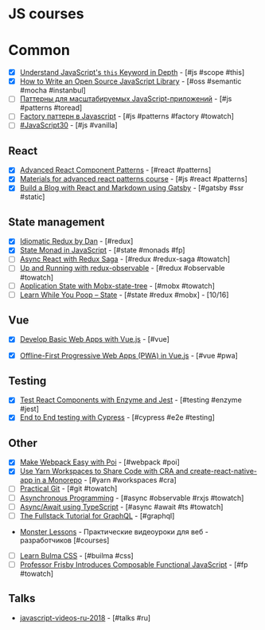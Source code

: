 # JS courses

# Common

- [x] [Understand JavaScript's `this` Keyword in Depth](https://egghead.io/courses/understand-javascript-s-this-keyword-in-depth) - [#js #scope #this]
- [x] [How to Write an Open Source JavaScript Library](https://egghead.io/courses/how-to-write-an-open-source-javascript-library) - [#oss #semantic #mocha #instanbul]
- [ ] [Паттерны для масштабируемых JavaScript-приложений](http://largescalejs.ru/) - [#js #patterns #toread]
- [ ] [Factory паттерн в Javascript](https://monsterlessons.com/project/lessons/factory-pattern-v-javascript) - [#js #patterns #factory #towatch]
- [ ] [#JavaScript30](https://javascript30.com/) - [#js #vanilla]

## React

- [x] [Advanced React Component Patterns](https://egghead.io/courses/advanced-react-component-patterns) - [#react #patterns]
- [x] [Materials for advanced react patterns course](https://github.com/kentcdodds/advanced-react-patterns) - [#js #react #patterns]
- [x] [Build a Blog with React and Markdown using Gatsby](https://egghead.io/courses/build-a-blog-with-react-and-markdown-using-gatsby?utm_source=drip&utm_medium=email&utm_campaign=eoy2017&utm_term=react&utm_content=react-gatsby) - [#gatsby #ssr #static]
  <!-- [ ] * []() - [# #towatch] -->

## State management

- [x] [Idiomatic Redux by Dan](https://egghead.io/courses/building-react-applications-with-idiomatic-redux) - [#redux]
- [x] [State Monad in JavaScript](https://egghead.io/courses/state-monad-in-javascript) - [#state #monads #fp]
- [ ] [Async React with Redux Saga](https://egghead.io/courses/async-react-with-redux-saga) - [#redux #redux-saga #towatch]
- [ ] [Up and Running with redux-observable](https://egghead.io/courses/up-and-running-with-redux-observable?utm_content=bufferf70c2&utm_medium=social&utm_source=twitter.com&utm_campaign=buffer) - [#redux #observable #towatch]
- [ ] [Application State with Mobx-state-tree](https://egghead.io/courses/manage-application-state-with-mobx-state-tree) - [#mobx #towatch]
- [ ] [Learn While You Poop – State](https://www.youtube.com/playlist?list=PLF8WgaD4xmjUwRQMfDtGjJ1_UhOVMTjR9) - [#state #redux #mobx] - [10/16]

## Vue

- [x] [Develop Basic Web Apps with Vue.js](https://egghead.io/courses/develop-basic-web-apps-with-vue-js) - [#vue]
- [x] [Offline-First Progressive Web Apps (PWA) in Vue.js](https://egghead.io/courses/offline-first-progressive-web-apps-pwa-in-vue-js?utm_source=drip&utm_medium=email&utm_campaign=may2018&utm_term=vuejs&utm_content=offline-first-progressive-web-apps-pwa-in-vue-js) - [#vue #pwa]

  <!-- [ ] * []() - [# #towatch] -->

## Testing

- [x] [Test React Components with Enzyme and Jest](https://egghead.io/lessons/react-test-redux-connect-components-with-enzyme) - [#testing #enzyme #jest]
- [x] [End to End testing with Cypress](https://egghead.io/courses/end-to-end-testing-with-cypress) - [#cypress #e2e #testing]

## Other

- [x] [Make Webpack Easy with Poi](https://egghead.io/courses/make-webpack-easy-with-poi?utm_content=buffer921fc&utm_medium=social&utm_source=twitter.com&utm_campaign=buffer) - [#webpack #poi]
- [x] [Use Yarn Workspaces to Share Code with CRA and create-react-native-app in a Monorepo](https://egghead.io/lessons/react-use-yarn-workspaces-to-share-code-with-cra-and-create-react-native-app-in-a-monorepo?utm_content=buffer95e51&utm_medium=social&utm_source=twitter.com&utm_campaign=buffer) - [#yarn #workspaces #cra]
- [ ] [Practical Git](https://egghead.io/courses/practical-git-for-everyday-professional-use) - [#git #towatch]
- [ ] [Asynchronous Programming](https://egghead.io/courses/asynchronous-programming-the-end-of-the-loop) - [#async #observable #rxjs #towatch]
- [ ] [Async/Await using TypeScript](https://egghead.io/courses/async-await-using-typescript?utm_source=drip&utm_medium=email&utm_content=async-await-using-typescript) - [#async #await #ts #towatch]
- [ ] [The Fullstack Tutorial for GraphQL](https://www.howtographql.com/) - [#graphql]
- [Monster Lessons](https://monsterlessons.com/) - Практические видеоуроки для веб - разработчиков [#courses]
- [ ] [Learn Bulma CSS](https://scrimba.com/g/gbulma) - [#builma #css]
- [ ] [Professor Frisby Introduces Composable Functional JavaScript](https://egghead.io/courses/professor-frisby-introduces-composable-functional-javascript) - [#fp #towatch]
  <!-- * [ ] []() - [# #towatch] -->

## Talks

- [javascript-videos-ru-2018](https://github.com/hH39797J/javascript-videos-ru-2018#rs-conf-2018) - [#talks #ru]
